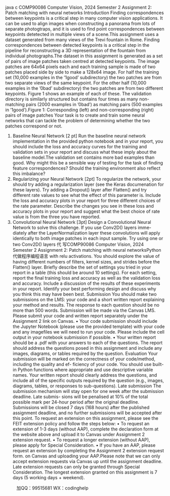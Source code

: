 java c
COMP90086 Computer   Vision, 2024 Semester   2 
Assignment 2:   Patch matching with neural networks
Introduction Finding correspondences between keypoints is a critical step in many computer vision applications.   It   can   be   used   to   align   images   when   constructing   a   panorama   from   lots   of   separate   photogtraps, and   it   is   used to find point correspondences between keypoints detetected in multiple views of a   scene.This   assignment   uses   a   dataset   generated   from   many   views   of the   Trevi   fountain   in   Rome. Finding   correspondences between detected keypoints is   a   critical   step in   the   pipeline   for   reconstructing   a   3D   representation of the fountain from individual photographs.The dataset in this assignment is generated as a set of   pairs of   image patches taken centred at detected      keypoints.   The   image   patches   are   64x64 pixels   each   and   each   training   sample   is   made   of   two   patches    placed   side   by   side   to   make   a   128x64 image.   For   half   the   training   set   (10,000 examples   in   the ’1good’   subdirectory)   the   two   patches   are   from   two   separate   views   of the   same   keypoint. For   the   other   half   (10,000 examples   in   the ’0bad’ subdirectory) the   two   patches   are   from   two   different   keypoints.   Figure 1   shows an example of   each of   these.   The validation directory is similarly structured but contains four times   as   many   non-matching   pairs   (2000   examples   in   ’0bad’)   as   matching   pairs   (500   examples   in    ’1good’).Figure   1:   Corresponding   (left) and   non-corresponding   (right) pairs   of   image   patches
Your   task   is   to   create   and   train   some   neural   networks   that   can   tackle   the   problem   of   determining   whether the two patches correspond or not.
1. Baseline Neural Network [2 pt] Run the baseline neural network implementation in the provided python notebook and in your report,   you should include the loss and accuracy curves for the training and validation   sets in   your report   and   discuss what these imply about the baseline model.The   validation   set   contains   more   bad   examples   than   good.      Why   might   this   be   a   sensible   way   of   testing   for the task   of finding feature   correspondences?    Should the   training   environment   also   reflect   this imbalance?
2. Regularizing your Neural Network [2pt] To regularize the network, your should try adding a   regularization   layer   (see   the   Keras   documenation   for these layers).   Try adding a Dropout() layer after Flatten()   and   try   different   rate   values   to   see   what   the   effect   of this   parameter   is.    Include   the   loss   and   accuracy   plots   in   your   report   for   three   different   choices   of the rate parameter.    Describe the changes you   see in   these   loss   and   accuracy   plots   in   your   report and suggest what the best choice of   rate value is   from the   three   you   have reported.
3. Convolutional Neural Network [3pt] Design   a   Convolutional   Neural   Network to   solve   this   challenge.    If you use   Conv2D()   layers   imme-   diately   after   the   LayerNormalization   layer   these   convolutions   will   apply   identically   to   both   image   patches   in   each   input   sample.   Try   using   one   or   two   Conv2D() layers  代 写COMP90086 Computer Vision, 2024 Semester 2 Assignment 2: Patch matching with neural networksPython
代做程序编程语言 with   relu   activations.   You   should explore the value   of having   different numbers   of filters,   kernel   sizes,   and   strides before   the   Flatten()   layer.
Briefly   describe   the   set   of   settings   you   tried   in   your   report   in   a   table   (this   should   be   around   10 settings).   For   each   setting, report   the   final   training   loss   and   accuracy   as   well   as   the   validation   loss   and   accuracy.
Include a discussion of the results of these experiments in   your report.   Identify   your   best   performing   design and discuss why you think this may have been best.
Submission 
You   should make two   submissions on the LMS: your code   and   a   short   written   report   explaining   your   method   and   results.   The   response   to   each   question   should   be   no   more   than   500   words.
Submission will be made via the Canvas LMS. Please submit your code   and   written report   separately   under   the Assignment 2 link   on   Canvas.
•    Your code submission   should include the Jupyter Notebook (please use   the   provided   template)   with   your   code   and   any   imagefiles   we   will   need   to   run   your   code.   Please   include   the   cell   output in your notebook submission if   possible.
•    Your   written report should   be   a   .pdf with   your   answers   to   each   of the   questions.    The   report   should   address   the   questions   posed   in   this   assignment   and   include   any   images,   diagrams,   or   tables required by the question.
Evaluation Your   submission   will   be   marked   on   the   correctness   of   your   code/method, including   the   quality   and   ef-   ficiency   of   your   code.   You   should   use   built-in   Python   functions   where   appropriate   and   use   descriptive variable   names.   Your   written   report   should   clearly   address   the   questions, and   include   all   of   the   specific outputs   required   by   the   question   (e.g., images, diagrams, tables, or   responses   to   sub-questions).
Late submission The   submission mechanism will   stay open for one   week   after   the   submission   deadline.   Late   submis-   sions   will   be   penalised   at   10% of   the   total   possible   mark   per   24-hour   period   after   the   original   deadline.   Submissions   will   be   closed   7 days   (168 hours) after   the   published   assignment   deadline, and   no   further   submissions will be accepted after this point.
To request an extension on this assignment, please see the FEIT extension policy and follow   the   steps   below:
• To request an extension of 1-3 days (without AAP),   complete   the   declaration   form   at   the website above and upload it to Canvas under Assignment 2 extension request.
• To request a longer extension (without AAP), please   apply   for   Special   Consideration.
• If you have an AAP, please   request   an   extension   by   completing   the Assignment 2 extension request form. on Canvas and uploading your AAP.Please note that   we   can   only   accept   extension requests via   Canvas   up   until   the   assignment   deadline.   Late   extension   requests   can   only   be   granted   through   Special   Consideration.    The   longest   extension   granted   on   this   assignment   is   7 days   (5   working   days   +   weekend).



         
加QQ：99515681  WX：codinghelp
